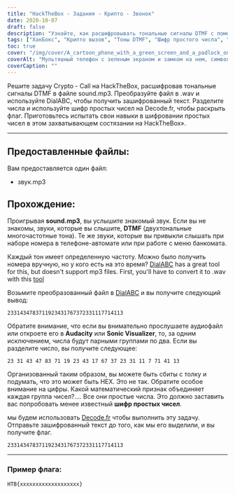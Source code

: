 ```yaml
---
title: "HackTheBox - Задания - Крипто - Звонок"
date: 2020-10-07
draft: false
description: "Узнайте, как расшифровывать тональные сигналы DTMF с помощью шифра простых чисел, чтобы решить задачу Crypto — Call на HackTheBox."
tags: ["ХакБокс", "Крипто вызов", "Тоны DTMF", "Шифр простого числа", "Расшифровка", "Решение головоломок", "Криптография", "Преобразование аудио", "DialABC", "Декодировать.fr", "WAV", "MP3", "Частота", "Математическая черта", "Флаг", "Мужество", "Звуковой визуализатор", "Числа", "Меню банкомата", "платный телефон"]
toc: true
cover: "/img/cover/A_cartoon_phone_with_a_green_screen_and_a_padlock_on_it.png"
coverAlt: "Мультяшный телефон с зеленым экраном и замком на нем, символизирующим безопасность и шифрование, с тонами DTMF, изображенными на заднем плане"
coverCaption: ""
---
```


Решите задачу Crypto - Call на HackTheBox, расшифровав тональные сигналы DTMF в файле sound.mp3. Преобразуйте файл в .wav и используйте DialABC, чтобы получить зашифрованный текст. Разделите числа и используйте шифр простых чисел на Decode.fr, чтобы раскрыть флаг. Приготовьтесь испытать свои навыки в шифровании простых чисел в этом захватывающем состязании на HackTheBox».

______

## Предоставленные файлы:

Вам предоставляется один файл:
- звук.mp3

## Прохождение:

Проигрывая **sound.mp3**, вы услышите знакомый звук. Если вы не знакомы, звуки, которые вы слышите, **DTMF** (двухтональные многочастотные тона). Те же звуки, которые вы привыкли слышать при наборе номера в телефоне-автомате или при работе с меню банкомата.

Каждый тон имеет определенную частоту. Можно было получить номера вручную, но у кого есть на это время? [DialABC](http://www.dialabc.com/sound/detect/index.html) has a great tool for this, but doesn't support mp3 files. First, you'll have to convert it to .wav with this [tool](https://online-audio-converter.com/)

Возьмите преобразованный файл в [DialABC](http://www.dialabc.com/sound/detect/index.html) и вы получите следующий вывод:
```
2331434783711923431767372331117714113
```
 
Обратите внимание, что если вы внимательно прослушаете аудиофайл или откроете его в **Audacity** или **Sonic Visualizer**, то, за одним исключением, числа будут парными группами по два.
Если вы разделите число, вы получите следующее:
```
23 31 43 47 83 71 19 23 43 17 67 37 23 31 11 7 71 41 13
```

Организованный таким образом, вы можете быть сбиты с толку и подумать, что это может быть HEX. Это не так.
Обратите особое внимание на цифры. Какой математический признак объединяет каждая группа чисел?....
Все они простые числа. Это должно заставить вас попробовать менее известный **шифр простых чисел**.

мы будем использовать [Decode.fr](https://www.dcode.fr/prime-numbers-cipher) чтобы выполнить эту задачу.
Отправьте зашифрованный текст до того, как мы его выделили, и вы получите флаг.
```
2331434783711923431767372331117714113
```

______

### Пример флага:
```
HTB{xxxxxxxxxxxxxxxxxxx}
```